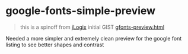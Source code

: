 # google-fonts-simple-preview

> this is a spinoff from [jLogix](https://gist.github.com/jlogix) initial GIST [gfonts-preview.html](https://gist.github.com/jlogix/6d44d94ba2df8586ca3f6b4d91788bb0)

Needed a more simpler and extremely clean preview for the google font listing to see better shapes and contrast
